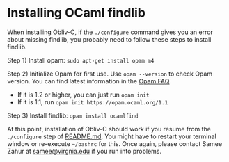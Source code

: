 Installing OCaml findlib
========================

When installing Obliv-C, if the `./configure` command gives you an error about missing findlib, you probably need to follow these steps to install findlib.

Step 1) Install opam: `sudo apt-get install opam m4`

Step 2) Initialize Opam for first use. Use `opam --version` to check Opam version. You can find latest information in the [Opam FAQ](https://opam.ocaml.org/doc/FAQ.html#Gaspopaminitgivesmescreensfullsoferrorsaboutupgrading)

  * If it is 1.2 or higher, you can just run `opam init`
  * If it is 1.1, run `opam init https://opam.ocaml.org/1.1`

Step 3) Install findlib: `opam install ocamlfind`

At this point, installation of Obliv-C should work if you resume from the `./configure` step of [README.md](README.md). You might have to restart your terminal window or re-execute `~/bashrc` for this. Once again, please contact Samee Zahur at samee@virgnia.edu if you run into problems.
